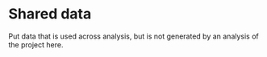 # Shared data

Put data that is used across analysis, but is not generated by an analysis of the project here.